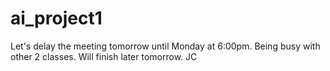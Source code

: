 ai_project1
===========

Let's delay the meeting tomorrow until Monday at 6:00pm.
Being busy with other 2 classes. Will finish later tomorrow.
JC
